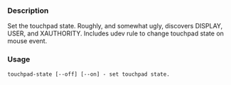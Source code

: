### Description

Set the touchpad state.  Roughly, and somewhat ugly, discovers DISPLAY, USER, and XAUTHORITY.  Includes udev rule to change touchpad state on mouse event.

### Usage

```
touchpad-state [--off] [--on] - set touchpad state.
```
